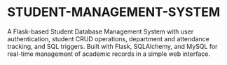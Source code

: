 # STUDENT-MANAGEMENT-SYSTEM
A Flask-based Student Database Management System with user authentication, student CRUD operations, department and attendance tracking, and SQL triggers. Built with Flask, SQLAlchemy, and MySQL for real-time management of academic records in a simple web interface.

